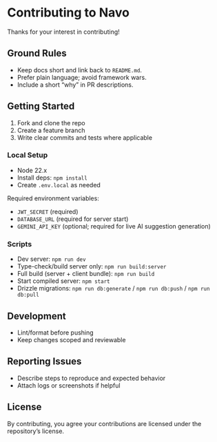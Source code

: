 # Contributing to Navo

Thanks for your interest in contributing!

## Ground Rules

- Keep docs short and link back to `README.md`.
- Prefer plain language; avoid framework wars.
- Include a short “why” in PR descriptions.

## Getting Started

1. Fork and clone the repo
2. Create a feature branch
3. Write clear commits and tests where applicable

### Local Setup

- Node 22.x
- Install deps: `npm install`
- Create `.env.local` as needed

Required environment variables:

- `JWT_SECRET` (required)
- `DATABASE_URL` (required for server start)
- `GEMINI_API_KEY` (optional; required for live AI suggestion generation)

### Scripts

- Dev server: `npm run dev`
- Type-check/build server only: `npm run build:server`
- Full build (server + client bundle): `npm run build`
- Start compiled server: `npm start`
- Drizzle migrations: `npm run db:generate` / `npm run db:push` / `npm run db:pull`

## Development

- Lint/format before pushing
- Keep changes scoped and reviewable

## Reporting Issues

- Describe steps to reproduce and expected behavior
- Attach logs or screenshots if helpful

## License

By contributing, you agree your contributions are licensed under the repository’s license.
